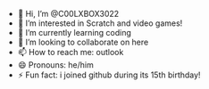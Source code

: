 - 👋 Hi, I’m @C00LXBOX3022
- 👀 I’m interested in Scratch and video games!
- 🌱 I’m currently learning coding
- 💞️ I’m looking to collaborate on here
- 📫 How to reach me: outlook
- 😄 Pronouns: he/him
- ⚡ Fun fact: i joined github during its 15th birthday! 

<!---
C00LXBOX3022/C00LXBOX3022 is a ✨ special ✨ repository because its `README.md` (this file) appears on your GitHub profile.
You can click the Preview link to take a look at your changes.
--->
